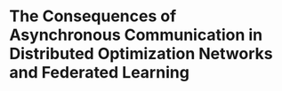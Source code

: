# The Consequences of Asynchronous Communication in Distributed Optimization Networks and Federated Learning

